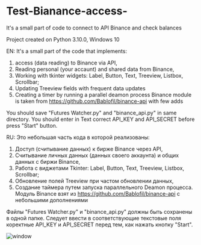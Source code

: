 # Test-Bianance-access-
It's a small part of code to connect to API Binance and check balances

Project created on Python 3.10.0, Windows 10

EN: It's a small part of the code that implements:
1. access (data reading) to Binance via API, 
2. Reading personal (your accaunt) and shared data from Binance,
3. Working with tkinter widgets: Label, Button, Text, Treeview, Listbox, Scrollbar;
4. Updating Treeview fields with frequent data updates
5. Creating a timer by running a parallel deamon process
Binance module is taken from https://github.com/Bablofil/binance-api with few adds

You should save "Futures Watcher.py" and "binance_api.py" in same directory.
You should enter in Text correct API_KEY and API_SECRET before press "Start" button.

RU: Это небольшая часть кода в которой реализованы:
1. Доступ (считывание данных) к бирже Binance через API,
2. Считывание личных данных (данных своего аккаунта) и общих данных с биржи Binance,
3. Работа с виджетами Tkinter: Label, Button, Text, Treeview, Listbox, Scrollbar;
4. Обновление полей Treeview при частом обновлении данных,
5. Создание таймера путем запуска параллельного Deamon процесса.
Модуль Binance взят из https://github.com/Bablofil/binance-api с небольшими дополнениями

Файлы "Futures Watcher.py" и "binance_api.py" должны быть сохранены в одной папке.
Следует ввести в соответствующие текстовые поля коректные API_KEY и API_SECRET перед тем, как нажать кнопку "Start".

![window](https://user-images.githubusercontent.com/95641997/144902786-5c11f9d9-83d5-46e6-b925-84c7b127e8d4.jpg)

